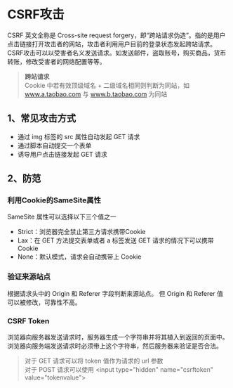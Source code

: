 # CSRF攻击
CSRF 英文全称是 Cross-site request forgery，即“跨站请求伪造”。指的是用户点击链接打开攻击者的网站，攻击者利用用户目前的登录状态发起跨站请求。CSRF攻击可以以受害者名义发送请求。如发送邮件，盗取账号，购买商品，货币转账，修改受害者的网络配置等等。

> **跨站请求**  
> Cookie 中若有效顶级域名 + 二级域名相同则判断为同站，如 www.a.taobao.com 与 www.b.taobao.com 为同站


## 1、常见攻击方式

- 通过 img 标签的 src 属性自动发起 GET 请求
- 通过脚本自动提交一个表单
- 诱导用户点击链接发起 GET 请求

## 2、防范

### 利用Cookie的SameSite属性

SameSite 属性可以选择以下三个值之一
- Strict：浏览器完全禁止第三方请求携带Cookie
- Lax：在 GET 方法提交表单或者 a 标签发送 GET 请求的情况下可以携带 Cookie
- None：默认模式，请求会自动携带上 Cookie

### 验证来源站点
根据请求头中的 Origin 和 Referer 字段判断来源站点。
但 Origin 和 Referer 值可以被修改，可靠性不高。

### CSRF Token
浏览器向服务器发送请求时，服务器生成一个字符串并将其植入到返回的页面中。  
浏览器向服务端发送请求时必须带上这个字符串，然后服务器来验证是否合法。

> 对于 GET 请求可以将 token 值作为请求的 url 参数  
> 对于 POST 请求可以使用 &lt;input type="hidden" name="csrftoken" value="tokenvalue"&gt;